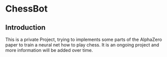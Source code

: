 ChessBot 
=======================================

Introduction
------------
This is a private Project, trying to implements some parts of the AlphaZero paper to train a neural net how to play chess.
It is an ongoing project and more information will be added over time. 
